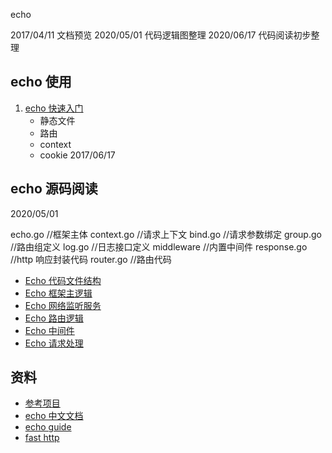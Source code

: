 <!-- ---
title: echo
date: 2017-04-08 01:19:11
category: language, go
--- -->

echo

2017/04/11 文档预览
2020/05/01 代码逻辑图整理
2020/06/17 代码阅读初步整理

## echo 使用

1. [echo 快速入门](echo/echo_quickstart.md)
    - 静态文件
    - 路由
    - context
    - cookie 2017/06/17

## echo 源码阅读

2020/05/01

echo.go //框架主体
context.go //请求上下文
bind.go //请求参数绑定
group.go //路由组定义
log.go //日志接口定义
middleware //内置中间件
response.go //http 响应封装代码
router.go //路由代码

* [Echo 代码文件结构](showcode/echo/echo_directory.md)
* [Echo 框架主逻辑](showcode/echo/echo_start.md)
* [Echo 网络监听服务](showcode/echo/echo_netlisten.md)
* [Echo 路由逻辑](showcode/echo/echo_router.md)
* [Echo 中间件](showcode/echo/echo_middleware.md)
* [Echo 请求处理](showcode/echo/echo_context.md)

## 资料

- [参考项目](https://github.com/hobo-go/echo-web)
- [echo 中文文档](http://go-echo.org/)
- [echo guide](https://echo.labstack.com/guide)
- [fast http](https://github.com/valyala/fasthttp)

